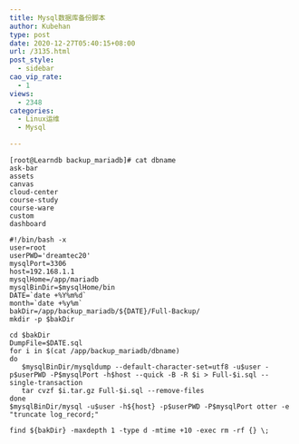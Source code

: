 ```yaml
---
title: Mysql数据库备份脚本
author: Kubehan
type: post
date: 2020-12-27T05:40:15+08:00
url: /3135.html
post_style:
  - sidebar
cao_vip_rate:
  - 1
views:
  - 2348
categories:
  - Linux运维
  - Mysql

---
```

<pre><code class="language-bash">[root@Learndb backup_mariadb]# cat dbname 
ask-bar
assets
canvas
cloud-center
course-study
course-ware
custom
dashboard</code></pre>

<pre><code class="language-bash">#!/bin/bash -x
user=root
userPWD=&#039;dreamtec20&#039;
mysqlPort=3306
host=192.168.1.1
mysqlHome=/app/mariadb
mysqlBinDir=$mysqlHome/bin
DATE=`date +%Y%m%d`
month=`date +%y%m`
bakDir=/app/backup_mariadb/${DATE}/Full-Backup/
mkdir -p $bakDir

cd $bakDir
DumpFile=$DATE.sql
for i in $(cat /app/backup_mariadb/dbname)
do
   $mysqlBinDir/mysqldump --default-character-set=utf8 -u$user -p$userPWD -P$mysqlPort -h$host --quick -B -R $i &gt; Full-$i.sql --single-transaction
   tar cvzf $i.tar.gz Full-$i.sql --remove-files
done
$mysqlBinDir/mysql -u$user -h${host} -p$userPWD -P$mysqlPort otter -e "truncate log_record;"

find ${bakDir} -maxdepth 1 -type d -mtime +10 -exec rm -rf {} \;
</code></pre>